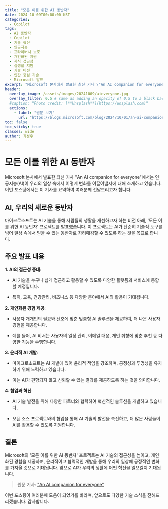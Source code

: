 ```yaml
---
title: "모든 이를 위한 AI 동반자"
date: 2024-10-09T00:00:00 KST
categories:
  - Copilot
tags:
  - AI 동반자
  - Copilot
  - 기술 혁신
  - 인공지능
  - 프라이버시 보호
  - 개인화된 지원
  - 지식 접근성
  - 실생활 지원
  - 기술 비전
  - 인간 중심 기술
  - Microsoft 발표
excerpt: "Microsoft 본사에서 발표한 최신 기사 \"An AI companion for everyone\"에서는 인공지능(AI)이 우리의 일상 속에서 어떻게 변화를 이끌어낼지에 대해 소개하고 있습니다. 이번 포스팅에서는 이 기사를 요약하여 여러분께 전달드리고자 합니다."
header:
  overlay_image: /assets/images/20241009/aieveryone.jpg
  overlay_filter: 0.5 # same as adding an opacity of 0.5 to a black background
  #caption: "Photo credit: [**Unsplash**](https://unsplash.com)"
  actions:
    - label: "원문 보기"
      url: "https://blogs.microsoft.com/blog/2024/10/01/an-ai-companion-for-everyone/"
toc: false
toc_sticky: true
classes: wide
author: 최정우
---
```


# 모든 이를 위한 AI 동반자 

Microsoft 본사에서 발표한 최신 기사 "An AI companion for everyone"에서는 인공지능(AI)이 우리의 일상 속에서 어떻게 변화를 이끌어낼지에 대해 소개하고 있습니다. 이번 포스팅에서는 이 기사를 요약하여 여러분께 전달드리고자 합니다. 

## AI, 우리의 새로운 동반자 

마이크로소프트는 AI 기술을 통해 사람들의 생활을 개선하고자 하는 비전 아래, '모든 이를 위한 AI 동반자' 프로젝트를 발표했습니다. 이 프로젝트는 AI가 단순히 기술적 도구를 넘어 일상 속에서 믿을 수 있는 동반자로 자리매김할 수 있도록 하는 것을 목표로 합니다. 

## 주요 발표 내용 

**1. AI의 접근성 증대**: 

- AI 기술을 누구나 쉽게 접근하고 활용할 수 있도록 다양한 플랫폼과 서비스에 통합할 예정입니다. 

- 특히, 교육, 건강관리, 비즈니스 등 다양한 분야에서 AI의 활용이 기대됩니다. 

**2. 개인화된 경험 제공**: 

- 사용자 개개인의 필요와 선호에 맞춘 맞춤형 AI 솔루션을 제공하여, 더 나은 사용자 경험을 제공합니다. 

- 예를 들어, AI 비서는 사용자의 일정 관리, 이메일 대응, 개인 취향에 맞춘 추천 등 다양한 기능을 수행합니다. 

**3. 윤리적 AI 개발**: 

- 마이크로소프트는 AI 개발에 있어 윤리적 책임을 강조하며, 공정성과 투명성을 유지하기 위해 노력하고 있습니다. 

- 이는 AI가 편향되지 않고 신뢰할 수 있는 결과를 제공하도록 하는 것을 의미합니다. 

**4. 협업과 혁신**: 

- AI 기술 발전을 위해 다양한 파트너와 협력하여 혁신적인 솔루션을 개발하고 있습니다. 

- 오픈 소스 프로젝트와의 협업을 통해 AI 기술의 발전을 촉진하고, 더 많은 사람들이 AI를 활용할 수 있도록 지원합니다. 

## 결론 

Microsoft의 '모든 이를 위한 AI 동반자' 프로젝트는 AI 기술의 접근성을 높이고, 개인화된 경험을 제공하며, 윤리적이고 협력적인 개발을 통해 우리의 일상에 긍정적인 변화를 가져올 것으로 기대됩니다. 앞으로 AI가 우리의 생활에 어떤 혁신을 일으킬지 기대됩니다. 

> 원문 기사: ["An AI companion for everyone"](https://blogs.microsoft.com/blog/2024/10/01/an-ai-companion-for-everyone/      )

이번 포스팅이 여러분께 도움이 되었기를 바라며, 앞으로도 다양한 기술 소식을 전해드리겠습니다. 감사합니다. 

 
